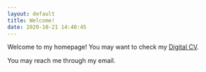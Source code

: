 ```yaml
---
layout: default
title: Welcome!
date: 2020-10-21 14:40:45
---
```


Welcome to my homepage! You may want to check my [Digital CV](/home/digital-cv).



You may reach me through my email.
